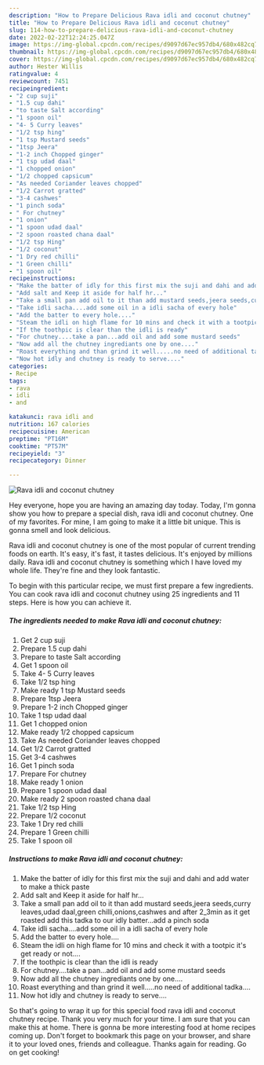```yaml
---
description: "How to Prepare Delicious Rava idli and coconut chutney"
title: "How to Prepare Delicious Rava idli and coconut chutney"
slug: 114-how-to-prepare-delicious-rava-idli-and-coconut-chutney
date: 2022-02-22T12:24:25.047Z
image: https://img-global.cpcdn.com/recipes/d9097d67ec957db4/680x482cq70/rava-idli-and-coconut-chutney-recipe-main-photo.jpg
thumbnail: https://img-global.cpcdn.com/recipes/d9097d67ec957db4/680x482cq70/rava-idli-and-coconut-chutney-recipe-main-photo.jpg
cover: https://img-global.cpcdn.com/recipes/d9097d67ec957db4/680x482cq70/rava-idli-and-coconut-chutney-recipe-main-photo.jpg
author: Hester Willis
ratingvalue: 4
reviewcount: 7451
recipeingredient:
- "2 cup suji"
- "1.5 cup dahi"
- "to taste Salt according"
- "1 spoon oil"
- "4- 5 Curry leaves"
- "1/2 tsp hing"
- "1 tsp Mustard seeds"
- "1tsp Jeera"
- "1-2 inch Chopped ginger"
- "1 tsp udad daal"
- "1 chopped onion"
- "1/2 chopped capsicum"
- "As needed Coriander leaves chopped"
- "1/2 Carrot gratted"
- "3-4 cashwes"
- "1 pinch soda"
- " For chutney"
- "1 onion"
- "1 spoon udad daal"
- "2 spoon roasted chana daal"
- "1/2 tsp Hing"
- "1/2 coconut"
- "1 Dry red chilli"
- "1 Green chilli"
- "1 spoon oil"
recipeinstructions:
- "Make the batter of idly for this first mix the suji and dahi and add water to make a thick paste"
- "Add salt and Keep it aside for half hr..."
- "Take a small pan add oil to it than add mustard seeds,jeera seeds,curry leaves,udad daal,green chilli,onions,cashwes and after 2_3min as it get roasted add this tadka to our idly batter...add a pinch soda"
- "Take idli sacha....add some oil in a idli sacha of every hole"
- "Add the batter to every hole...."
- "Steam the idli on high flame for 10 mins and check it with a tootpic it&#39;s get ready or not...."
- "If the toothpic is clear than the idli is ready"
- "For chutney....take a pan...add oil and add some mustard seeds"
- "Now add all the chutney ingrediants one by one...."
- "Roast everything and than grind it well.....no need of additional tadka...."
- "Now hot idly and chutney is ready to serve...."
categories:
- Recipe
tags:
- rava
- idli
- and

katakunci: rava idli and 
nutrition: 167 calories
recipecuisine: American
preptime: "PT16M"
cooktime: "PT57M"
recipeyield: "3"
recipecategory: Dinner

---
```



![Rava idli and coconut chutney](https://img-global.cpcdn.com/recipes/d9097d67ec957db4/680x482cq70/rava-idli-and-coconut-chutney-recipe-main-photo.jpg)

Hey everyone, hope you are having an amazing day today. Today, I'm gonna show you how to prepare a special dish, rava idli and coconut chutney. One of my favorites. For mine, I am going to make it a little bit unique. This is gonna smell and look delicious.

Rava idli and coconut chutney is one of the most popular of current trending foods on earth. It's easy, it's fast, it tastes delicious. It's enjoyed by millions daily. Rava idli and coconut chutney is something which I have loved my whole life. They're fine and they look fantastic.




To begin with this particular recipe, we must first prepare a few ingredients. You can cook rava idli and coconut chutney using 25 ingredients and 11 steps. Here is how you can achieve it.

<!--inarticleads1-->

##### The ingredients needed to make Rava idli and coconut chutney:

1. Get 2 cup suji
1. Prepare 1.5 cup dahi
1. Prepare to taste Salt according
1. Get 1 spoon oil
1. Take 4- 5 Curry leaves
1. Take 1/2 tsp hing
1. Make ready 1 tsp Mustard seeds
1. Prepare 1tsp Jeera
1. Prepare 1-2 inch Chopped ginger
1. Take 1 tsp udad daal
1. Get 1 chopped onion
1. Make ready 1/2 chopped capsicum
1. Take As needed Coriander leaves chopped
1. Get 1/2 Carrot gratted
1. Get 3-4 cashwes
1. Get 1 pinch soda
1. Prepare  For chutney
1. Make ready 1 onion
1. Prepare 1 spoon udad daal
1. Make ready 2 spoon roasted chana daal
1. Take 1/2 tsp Hing
1. Prepare 1/2 coconut
1. Take 1 Dry red chilli
1. Prepare 1 Green chilli
1. Take 1 spoon oil




<!--inarticleads2-->

##### Instructions to make Rava idli and coconut chutney:

1. Make the batter of idly for this first mix the suji and dahi and add water to make a thick paste
1. Add salt and Keep it aside for half hr...
1. Take a small pan add oil to it than add mustard seeds,jeera seeds,curry leaves,udad daal,green chilli,onions,cashwes and after 2_3min as it get roasted add this tadka to our idly batter...add a pinch soda
1. Take idli sacha....add some oil in a idli sacha of every hole
1. Add the batter to every hole....
1. Steam the idli on high flame for 10 mins and check it with a tootpic it&#39;s get ready or not....
1. If the toothpic is clear than the idli is ready
1. For chutney....take a pan...add oil and add some mustard seeds
1. Now add all the chutney ingrediants one by one....
1. Roast everything and than grind it well.....no need of additional tadka....
1. Now hot idly and chutney is ready to serve....




So that's going to wrap it up for this special food rava idli and coconut chutney recipe. Thank you very much for your time. I am sure that you can make this at home. There is gonna be more interesting food at home recipes coming up. Don't forget to bookmark this page on your browser, and share it to your loved ones, friends and colleague. Thanks again for reading. Go on get cooking!
